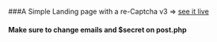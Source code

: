 ###A Simple Landing page with a re-Captcha v3 => [see it live](http://bksmoke.com)


#### Make sure to change emails and $secret on post.php